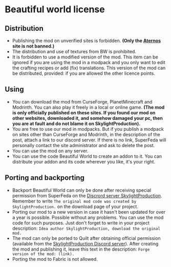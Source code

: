 # Beautiful world license
## Distribution
- Publishing the mod on unverified sites is forbidden. **(Only the [Aternos](https://aternos.org/) site is not banned.)**
- The distribution and use of textures from BW is prohibited.
- It is forbidden to use a modified version of the mod. This item can be ignored if you are using the mod in a modpack and you only want to edit the crafting recipes or add (fix) translations. This version of the mod can be distributed, provided: if you are allowed the other licence points.
## Using
- You can download the mod from CurseForge, PlanetMinecraft and Modrinth. You can also play it freely in a local or online game. **(The mod is only officially published on these sites. If you found our mod on other websites, downloaded it, and somehow damaged your pc, then you are at fault and do not blame it on SkylightProduction).**
- You are free to use our mod in modpacks. But if you publish a modpack on sites other than CurseForge and Modrinth, in the description of the post, attach a link to our discord server. If there is no link, SuperFeda will personally contact the site administrator and ask to delete the post.
- You can use the mod on any server.
- You can use the code Beautiful World to create an addon to it. You can distribute your addon and its code wherever you like, it's your right.
## Porting and backporting
- Backport Beautiful World can only be done after receiving special permission from SuperFeda on the [Discrord server SkylightProduction](https://discord.gg/GFpmfNPPPy). Remember to write `The original mod code was created by SkylightProduction.` on the download page of your project.
- Porting our mod to a new version in case it hasn't been updated for over a year is possible. Possible without any problems. You can use the mod code for such purposes. Just don't forget to write in your project description:
`Idea author SkylightProduction, download the original mod.`
- The mod can only be ported to Quilt after obtaining official permission (available from the [SkylightProduction Discord server](https://discord.gg/GFpmfNPPPy)). After creating the mod and publishing it, leave this text in the description:
`Forge version of the mod: (link).`
- Porting the mod to Fabric is not allowed.
